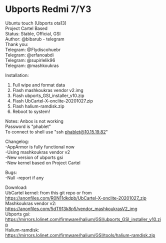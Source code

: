 # Ubports Redmi 7/Y3
Ubuntu touch (Ubports ota13)                                                    
Project Cartel Based                                                     
Status: Stable, Official, GSI                                                                
Author:   @bibarub - telegram            
Thank you:                                            
Telegram:  @Flydiscohuebr                                                                   
Telegram:  @erfanoabdi                               
Telegram:  @supirlelik96                                               
Telegram:  @mashkoukras                                                 

Installation:                     
1. Full wipe and format data
2. Flash mashkoukras vendor v2.img
3. Flash ubports_GSI_installer_v10.zip
4. Flash UbCartel-X-onclite-20201027.zip
5. Flash halium-ramdisk.zip
7. Reboot to system!

Notes:
Anbox is not working                       
Password is "phablet"                                 
To connect to shell use "ssh phablet@10.15.19.82"                    

Changelog:                         
-AppArmor is fully functional now                            
-Using mashkoukras vendor v2                              
-New version of ubports gsi                                 
-New kernel based on Project Cartel                       

Bugs:                                   
-Null
-report if any

Download:                                                                                         
UbCartel kernel: from this git repo or from https://anonfiles.com/R0N11dkdpb/UbCartel-X-onclite-20201027_zip                 
Mashkoukras vendor v2: https://anonfiles.com/5dT913k8p5/vendor_mashkoukrasV2_img                               
Ubports gsi: https://mirrors.lolinet.com/firmware/halium/GSI/ubports_GSI_installer_v10.zip                                                               
Halium-ramdisk: https://mirrors.lolinet.com/firmware/halium/GSI/tools/halium-ramdisk.zip                                                                                    

